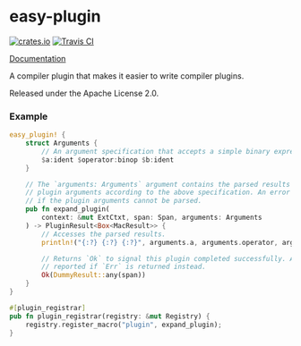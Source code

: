 easy-plugin
===========

[![crates.io](  https://img.shields.io/crates/v/easy-plugin.svg)](https://crates.io/crates/easy-plugin)
[![Travis CI](https://travis-ci.org/KyleMayes/easy-plugin.svg?branch=master)](https://travis-ci.org/KyleMayes/easy-plugin)

[Documentation](https://kylemayes.github.io/easy-plugin/easy_plugin)

A compiler plugin that makes it easier to write compiler plugins.

Released under the Apache License 2.0.

### Example

```rust
easy_plugin! {
    struct Arguments {
		// An argument specification that accepts a simple binary expression.
    	$a:ident $operator:binop $b:ident
    }

    // The `arguments: Arguments` argument contains the parsed results of the
    // plugin arguments according to the above specification. An error is reported
    // if the plugin arguments cannot be parsed.
    pub fn expand_plugin(
        context: &mut ExtCtxt, span: Span, arguments: Arguments
    ) -> PluginResult<Box<MacResult>> {
    	// Accesses the parsed results.
        println!("{:?} {:?} {:?}", arguments.a, arguments.operator, arguments.b);

        // Returns `Ok` to signal this plugin completed successfully. An error is
        // reported if `Err` is returned instead.
        Ok(DummyResult::any(span))
    }
}

#[plugin_registrar]
pub fn plugin_registrar(registry: &mut Registry) {
    registry.register_macro("plugin", expand_plugin);
}
```
